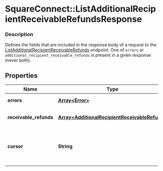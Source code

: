 # SquareConnect::ListAdditionalRecipientReceivableRefundsResponse

### Description

Defines the fields that are included in the response body of a request to the [ListAdditionalRecipientReceivableRefunds](#endpoint-listadditionalrecipientreceivablerefunds) endpoint.  One of `errors` or `additional_recipient_receivable_refunds` is present in a given response (never both).

## Properties
Name | Type | Description | Notes
------------ | ------------- | ------------- | -------------
**errors** | [**Array&lt;Error&gt;**](Error.md) | Any errors that occurred during the request. | [optional] 
**receivable_refunds** | [**Array&lt;AdditionalRecipientReceivableRefund&gt;**](AdditionalRecipientReceivableRefund.md) | An array of AdditionalRecipientReceivableRefunds that match your query. | [optional] 
**cursor** | **String** | A pagination cursor for retrieving the next set of results, if any remain. Provide this value as the &#x60;cursor&#x60; parameter in a subsequent request to this endpoint.  See [Paginating results](#paginatingresults) for more information. | [optional] 


